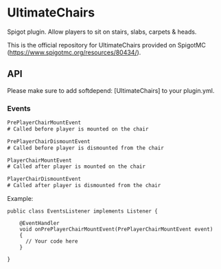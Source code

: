 # UltimateChairs

Spigot plugin. Allow players to sit on stairs, slabs, carpets & heads.

This is the official repository for UltimateChairs provided on SpigotMC (https://www.spigotmc.org/resources/80434/).

## API
Please make sure to add softdepend: [UltimateChairs] to your plugin.yml.

### Events

```diff
PrePlayerChairMountEvent
# Called before player is mounted on the chair

PrePlayerChairDismountEvent
# Called before player is dismounted from the chair

PlayerChairMountEvent
# Called after player is mounted on the chair

PlayerChairDismountEvent
# Called after player is dismounted from the chair
```

Example:
```
public class EventsListener implements Listener {

    @EventHandler
    void onPrePlayerChairMountEvent(PrePlayerChairMountEvent event)
    {
      // Your code here
    }

}
```
